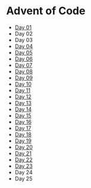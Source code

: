 # Advent of Code

* [Day 01](src/main/scala/Day01.scala)
* Day 02
* Day 03
* [Day 04](src/main/scala/Day04.scala)
* [Day 05](src/main/scala/Day05.scala)
* [Day 06](src/main/scala/Day06.scala)
* [Day 07](src/main/scala/Day07.scala)
* [Day 08](src/main/scala/Day08.scala)
* [Day 09](src/main/scala/Day09.scala)
* [Day 10](src/main/scala/Day10.scala)
* [Day 11](src/main/scala/Day11.scala)
* [Day 12](src/main/scala/Day12.scala)
* [Day 13](src/main/scala/Day13.scala)
* [Day 14](src/main/scala/Day14.scala)
* [Day 15](src/main/scala/Day15.scala)
* [Day 16](src/main/scala/Day16.scala)
* [Day 17](src/main/scala/Day17.scala)
* [Day 18](src/main/scala/Day18.scala)
* [Day 19](src/main/scala/Day19.scala)
* [Day 20](src/main/scala/Day20.scala)
* [Day 21](src/main/scala/Day21.scala)
* [Day 22](src/main/scala/Day22.scala)
* [Day 23](src/main/scala/Day23.scala)
* Day 24
* Day 25